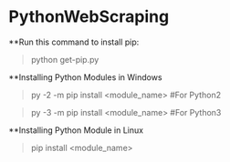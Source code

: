 # PythonWebScraping

**Run this command to install pip:

> python get-pip.py

**Installing Python Modules in Windows

>	py -2 -m pip install <module_name> #For Python2

>	py -3 -m pip install <module_name> #For Python3

**Installing Python Module in Linux
	
 > pip install <module_name>
